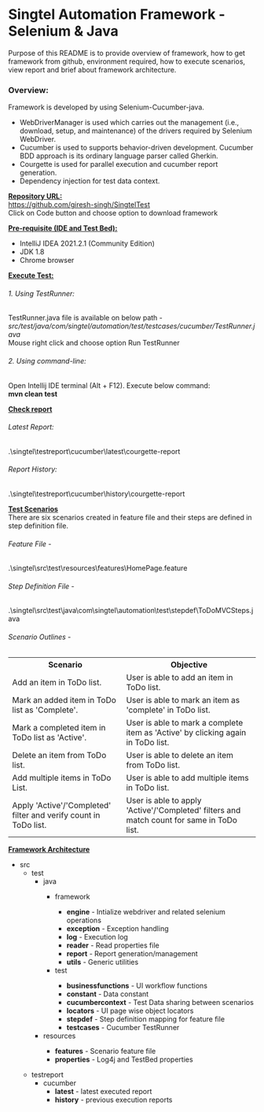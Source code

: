 # Singtel Automation Framework - Selenium & Java # 
Purpose of this README is to provide overview of framework, how to get framework from github, environment required, how to execute scenarios, view report and brief about framework architecture.
### Overview: ###
Framework is developed by using Selenium-Cucumber-java.
* WebDriverManager is used which carries out the management (i.e., download, setup, and maintenance) of the drivers required by Selenium WebDriver.
* Cucumber is used to supports behavior-driven development. Cucumber BDD approach is its ordinary language parser called Gherkin.
* Courgette is used for parallel execution and cucumber report generation.
* Dependency injection for test data context.

<b><u>Repository URL:</b></u><br>https://github.com/giresh-singh/SingtelTest </br>
Click on Code button and choose option to download framework

<b><u>Pre-requisite (IDE and Test Bed):</u></b> 
* IntelliJ IDEA 2021.2.1 (Community Edition)
* JDK 1.8 
* Chrome browser

<b><u>Execute Test:</u></b></br>
    <h6>1. Using TestRunner:</h6> TestRunner.java file is available on below path - <i>src/test/java/com/singtel/automation/test/testcases/cucumber/TestRunner.java</i><br> Mouse right click and choose option Run TestRunner</br>
    <h6>2. Using command-line:</h6> 
    Open Intellij IDE terminal (Alt + F12). Execute below command:
    <br><b>mvn clean test</b>

<b><u>Check report</u></b><br>
    <h6>Latest Report:</h6> .\singtel\testreport\cucumber\latest\courgette-report<br>
    <h6>Report History:</h6> .\singtel\testreport\cucumber\history\courgette-report<br>

<b><u>Test Scenarios</u></b><br>
    There are six scenarios created in feature file and their steps are defined in step definition file.
    <h6>Feature File -</h6> .\singtel\src\test\resources\features\HomePage.feature <br>
    <h6>Step Definition File -</h6> .\singtel\src\test\java\com\singtel\automation\test\stepdef\ToDoMVCSteps.java <br>
    <h6>Scenario Outlines -</h6> 
        <table>
            <tr>
                <th>Scenario</th>
                <th>Objective</th>
              </tr>
            <tr><td> Add an item in ToDo list.</td><td>User is able to add an item in ToDo list.</td></tr>
            <tr><td> Mark an added item in ToDo list as 'Complete'.</td><td>User is able to mark an item as 'complete' in ToDo list.</td></tr>
            <tr><td> Mark a completed item in ToDo list as 'Active'.</td><td>User is able to mark a complete item as 'Active' by clicking again in ToDo list.</td></tr>
            <tr><td> Delete an item from ToDo list.</td><td>User is able to delete an item from ToDo list.</td></tr>
            <tr><td> Add multiple items in ToDo List.</td><td>User is able to add multiple items in ToDo list.</td></tr>
            <tr><td> Apply 'Active'/'Completed' filter and verify count in ToDo list.</td><td>User is able to apply 'Active'/'Completed' filters and match count for same in ToDo list.</td></tr>
        </table>

<b><u>Framework Architecture</u></b>
    <ul id="myUL">
    <li><span class="caret">src</span>
    <ul class="nested">
      <li><span class="caret">test</span>
        <ul class="nested">
          <li>java</li>
                <ul class="nested">
                    <li><span class="caret">framework</li>
                         <ul class="nested">
                            <li><span class="caret"><strong>engine</strong> - Intialize webdriver and related selenium operations</span></li>
                            <li><span class="caret"><strong>exception</strong> - Exception handling</span></li>
                            <li><span class="caret"><strong>log</strong> - Execution log</span></li>
                            <li><span class="caret"><strong>reader</strong> - Read properties file</span></li>
                            <li><span class="caret"><strong>report</strong> - Report generation/management</span></li>
                            <li><span class="caret"><strong>utils</strong> - Generic utilities</span></li>
                         </ul>
                    <li><span class="caret">test</span></li>
                     <ul class="nested">
                        <li><span class="caret"><strong>businessfunctions</strong> - UI workflow functions</span></li>
                        <li><span class="caret"><strong>constant</strong> - Data constant</span></li>
                        <li><span class="caret"><strong>cucumbercontext</strong> - Test Data sharing between scenarios</span></li>
                        <li><span class="caret"><strong>locators</strong> - UI page wise object locators</span></li>
                        <li><span class="caret"><strong>stepdef</strong> - Step definition mapping for feature file</span></li>
                        <li><span class="caret"><strong>testcases</strong> - Cucumber TestRunner</span></li>
                    </ul>
                </ul>
          <li>resources</li>
            <ul class="nested">
                <li><span class="caret"><strong>features</strong> - Scenario feature file</span></li>
                <li><span class="caret"><strong>properties</strong> - Log4j and TestBed properties</span></li>
            </ul>
        </ul>
      </li>
    </ul>
  </li>

<ul id="myUL">
    <li><span class="caret">testreport</span>
    <ul class="nested">
      <li><span class="caret">cucumber</span>
        <ul class="nested">
          <li><strong>latest</strong> - latest executed report</li>
          <li><strong>history</strong> - previous execution reports</li>
        </ul>
        </ul>
      </li>
    </ul>